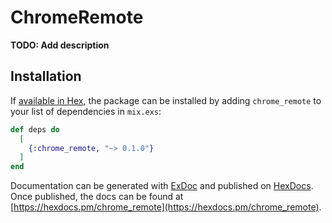 # ChromeRemote

**TODO: Add description**

## Installation

If [available in Hex](https://hex.pm/docs/publish), the package can be installed
by adding `chrome_remote` to your list of dependencies in `mix.exs`:

```elixir
def deps do
  [
    {:chrome_remote, "~> 0.1.0"}
  ]
end
```

Documentation can be generated with [ExDoc](https://github.com/elixir-lang/ex_doc)
and published on [HexDocs](https://hexdocs.pm). Once published, the docs can
be found at [https://hexdocs.pm/chrome_remote](https://hexdocs.pm/chrome_remote).

